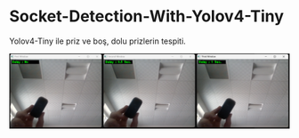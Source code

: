 # Socket-Detection-With-Yolov4-Tiny
Yolov4-Tiny ile priz ve boş, dolu prizlerin tespiti.

![GitHub Logo](https://github.com/emirselver/Webcam-Project/blob/main/src/test.png)
